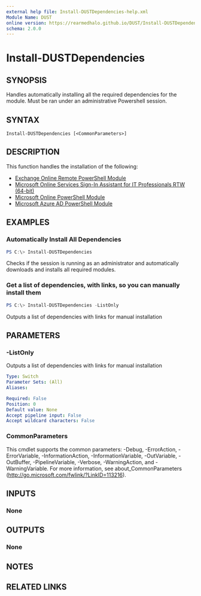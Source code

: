 ```yaml
---
external help file: Install-DUSTDependencies-help.xml
Module Name: DUST
online version: https://rearmedhalo.github.io/DUST/Install-DUSTDependencies.html
schema: 2.0.0
---
```


# Install-DUSTDependencies

## SYNOPSIS
Handles automatically installing all the required dependencies for the module. Must be ran under an administrative Powershell session.

## SYNTAX

```
Install-DUSTDependencies [<CommonParameters>]
```

## DESCRIPTION
This function handles the installation of the following:
* [Exchange Online Remote PowerShell Module](https://docs.microsoft.com/en-us/powershell/exchange/exchange-online/connect-to-exchange-online-powershell/mfa-connect-to-exchange-online-powershell?view=exchange-ps)
* [Microsoft Online Services Sign-In Assistant for IT Professionals RTW (64-bit)](https://www.microsoft.com/en-us/download/details.aspx?id=28177)
* [Microsoft Online PowerShell Module](https://www.powershellgallery.com/packages/MSOnline)
* [Microsoft Azure AD PowerShell Module](https://www.powershellgallery.com/packages/AzureAD/2.0.2.4)

## EXAMPLES

### Automatically Install All Dependencies
```powershell
PS C:\> Install-DUSTDependencies
```

Checks if the session is running as an administrator and automatically downloads and installs all required modules.

### Get a list of dependencies, with links, so you can manually install them
```powershell
PS C:\> Install-DUSTDependencies -ListOnly
```

Outputs a list of dependencies with links for manual installation

## PARAMETERS

### -ListOnly
Outputs a list of dependencies with links for manual installation

```yaml
Type: Switch
Parameter Sets: (All)
Aliases:

Required: False
Position: 0
Default value: None
Accept pipeline input: False
Accept wildcard characters: False
```

### CommonParameters
This cmdlet supports the common parameters: -Debug, -ErrorAction, -ErrorVariable, -InformationAction, -InformationVariable, -OutVariable, -OutBuffer, -PipelineVariable, -Verbose, -WarningAction, and -WarningVariable.
For more information, see about_CommonParameters (http://go.microsoft.com/fwlink/?LinkID=113216).

## INPUTS

### None

## OUTPUTS

### None

## NOTES

## RELATED LINKS
